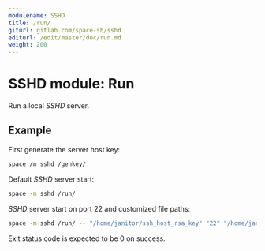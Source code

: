 ```yaml
---
modulename: SSHD
title: /run/
giturl: gitlab.com/space-sh/sshd
editurl: /edit/master/doc/run.md
weight: 200
---
```

# SSHD module: Run

Run a local _SSHD_ server.


## Example

First generate the server host key:  
```sh
space /m sshd /genkey/
```

Default _SSHD_ server start:
```sh
space -m sshd /run/
```

_SSHD_ server start on port 22 and customized file paths:
```sh
space -m sshd /run/ -- "/home/janitor/ssh_host_rsa_key" "22" "/home/janitor/authorized_keys"
```

Exit status code is expected to be 0 on success.
